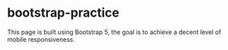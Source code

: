 # bootstrap-practice
This page is built using Bootstrap 5, the goal is to achieve a decent level of mobile responsiveness.
